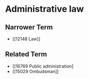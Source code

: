 # Administrative law  

## Narrower Term

- [[12148 Law]]  

## Related Term

- [[16769 Public administration]
- [[15029 Ombudsman]]  

